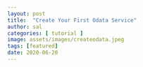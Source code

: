 ```yaml
---
layout: post
title:  "Create Your First Odata Service"
author: sal
categories: [ tutorial ]
image: assets/images/createodata.jpeg
tags: [featured]
date: 2020-06-20
---
```

